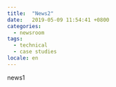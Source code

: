 ```yaml
---
title:  "News2"
date:   2019-05-09 11:54:41 +0800
categories:
  - newsroom
tags:
  - technical
  - case studies
locale: en
---
```

news1
